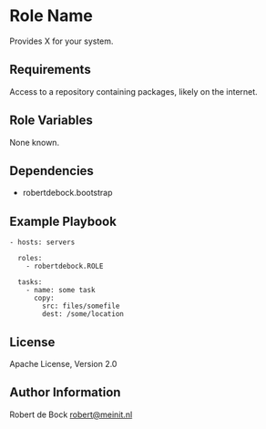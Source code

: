 Role Name
=========

Provides X for your system.

Requirements
------------

Access to a repository containing packages, likely on the internet.

Role Variables
--------------

None known.

Dependencies
------------

- robertdebock.bootstrap

Example Playbook
----------------

```
- hosts: servers

  roles:
    - robertdebock.ROLE

  tasks:
    - name: some task
      copy:
        src: files/somefile
        dest: /some/location
```

License
-------

Apache License, Version 2.0

Author Information
------------------

Robert de Bock <robert@meinit.nl>
